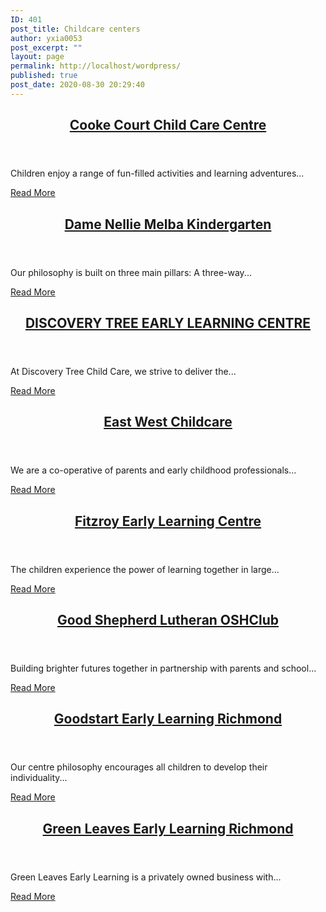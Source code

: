 ```yaml
---
ID: 401
post_title: Childcare centers
author: yxia0053
post_excerpt: ""
layout: page
permalink: http://localhost/wordpress/
published: true
post_date: 2020-08-30 20:29:40
---
```

<article data-id="695">
                            <header><h2><a
                href="http://localhost/wordpress/index.php/2020/08/31/cooke-court-child-care-centre/"
                title="Cooke Court Child Care Centre"
                >Cooke Court Child Care Centre</a></h2></header>
                <p>Children enjoy a range of fun-filled activities and learning adventures...</p><a
                    href="http://localhost/wordpress/index.php/2020/08/31/cooke-court-child-care-centre/"
                    >Read More</a>
                    </article><article data-id="691">
                            <header><h2><a
                href="http://localhost/wordpress/index.php/2020/08/31/dame-nellie-melba-kindergarten/"
                title="Dame Nellie Melba Kindergarten"
                >Dame Nellie Melba Kindergarten</a></h2></header>
                <p>Our philosophy is built on three main pillars: A three-way...</p><a
                    href="http://localhost/wordpress/index.php/2020/08/31/dame-nellie-melba-kindergarten/"
                    >Read More</a>
                    </article><article data-id="683">
                            <header><h2><a
                href="http://localhost/wordpress/index.php/2020/08/31/discovery-tree-early-learning-centre/"
                title="DISCOVERY TREE EARLY LEARNING CENTRE"
                >DISCOVERY TREE EARLY LEARNING CENTRE</a></h2></header>
                <p>At Discovery Tree Child Care, we strive to deliver the...</p><a
                    href="http://localhost/wordpress/index.php/2020/08/31/discovery-tree-early-learning-centre/"
                    >Read More</a>
                    </article><article data-id="659">
                            <header><h2><a
                href="http://localhost/wordpress/index.php/2020/08/31/east-west-childcare/"
                title="East West Childcare"
                >East West Childcare</a></h2></header>
                <p>We are a co-operative of parents and early childhood professionals...</p><a
                    href="http://localhost/wordpress/index.php/2020/08/31/east-west-childcare/"
                    >Read More</a>
                    </article><article data-id="686">
                            <header><h2><a
                href="http://localhost/wordpress/index.php/2020/08/31/fitzroy-early-learning-centre/"
                title="Fitzroy Early Learning Centre"
                >Fitzroy Early Learning Centre</a></h2></header>
                <p>The children experience the power of learning together in large...</p><a
                    href="http://localhost/wordpress/index.php/2020/08/31/fitzroy-early-learning-centre/"
                    >Read More</a>
                    </article><article data-id="665">
                            <header><h2><a
                href="http://localhost/wordpress/index.php/2020/08/31/good-shepherd-lutheran-oshclub/"
                title="Good Shepherd Lutheran OSHClub"
                >Good Shepherd Lutheran OSHClub</a></h2></header>
                <p>Building brighter futures together in partnership with parents and school...</p><a
                    href="http://localhost/wordpress/index.php/2020/08/31/good-shepherd-lutheran-oshclub/"
                    >Read More</a>
                    </article><article data-id="704">
                            <header><h2><a
                href="http://localhost/wordpress/index.php/2020/08/31/goodstart-early-learning-richmond/"
                title="Goodstart Early Learning Richmond"
                >Goodstart Early Learning Richmond</a></h2></header>
                <p>Our centre philosophy encourages all children to develop their individuality...</p><a
                    href="http://localhost/wordpress/index.php/2020/08/31/goodstart-early-learning-richmond/"
                    >Read More</a>
                    </article><article data-id="715">
                            <header><h2><a
                href="http://localhost/wordpress/index.php/2020/08/31/green-leaves-early-learning-richmond/"
                title="Green Leaves Early Learning Richmond"
                >Green Leaves Early Learning Richmond</a></h2></header>
                <p>Green Leaves Early Learning is a privately owned business with...</p><a
                    href="http://localhost/wordpress/index.php/2020/08/31/green-leaves-early-learning-richmond/"
                    >Read More</a>
                    </article>